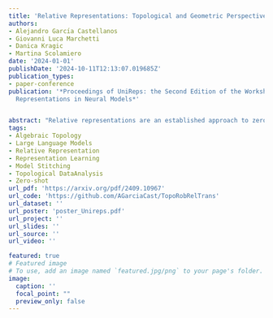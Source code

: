 ```yaml
---
title: 'Relative Representations: Topological and Geometric Perspectives'
authors:
- Alejandro Garcı́a Castellanos
- Giovanni Luca Marchetti
- Danica Kragic
- Martina Scolamiero
date: '2024-01-01'
publishDate: '2024-10-11T12:13:07.019685Z'
publication_types:
- paper-conference
publication: '*Proceedings of UniReps: the Second Edition of the Workshop on Unifying
  Representations in Neural Models*'


abstract: "Relative representations are an established approach to zero-shot model stitching, consisting of a non-trainable transformation of the latent space of a deep neural network. Based on insights of topological and geometric nature, we propose two improvements to relative representations. First, we introduce a normalization procedure in the relative transformation, resulting in invariance to non-isotropic rescalings and permutations. The latter coincides with the symmetries in parameter space induced by common activation functions. Second, we propose to deploy topological densification when fine-tuning relative representations, a topological regularization loss encouraging clustering within classes. We provide an empirical investigation on a natural language task, where both the proposed variations yield improved performance on zero-shot model stitching."
tags:
- Algebraic Topology
- Large Language Models
- Relative Representation
- Representation Learning
- Model Stitching
- Topological DataAnalysis
- Zero-shot
url_pdf: 'https://arxiv.org/pdf/2409.10967'
url_code: 'https://github.com/AGarciaCast/TopoRobRelTrans'
url_dataset: ''
url_poster: 'poster_Unireps.pdf'
url_project: ''
url_slides: ''
url_source: ''
url_video: ''

featured: true
# Featured image
# To use, add an image named `featured.jpg/png` to your page's folder. 
image:
  caption: ''
  focal_point: ""
  preview_only: false
---
```

